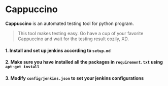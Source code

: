 # Cappuccino
**Cappuccino** is an automated testing tool for python program.

> This tool makes testing easy. Go have a cup of your favorite Cappuccino and wait for the testing result cozily, XD.

#### 1. Install and set up jenkins according to `setup.md`
#### 2. Make sure you have installed all the packages in `requirement.txt` using `apt-get install`
#### 3. Modify `config/jenkins.json` to set your jenkins configurations
